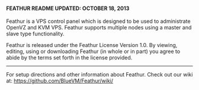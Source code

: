 #### FEATHUR README UPDATED: OCTOBER 18, 2013

Feathur is a VPS control panel which is
designed to be used to administrate OpenVZ
and KVM VPS. Feathur supports multiple nodes
using a master and slave type functionality.

Feathur is released under the Feathur License 
Version 1.0. By viewing, editing,
using or downloading Feathur (in whole
or in part) you agree to abide by the terms
set forth in the license provided.

---------------------------------------

For setup directions and other information about
Feathur. Check out our wiki at:
https://github.com/BlueVM/Feathur/wiki/